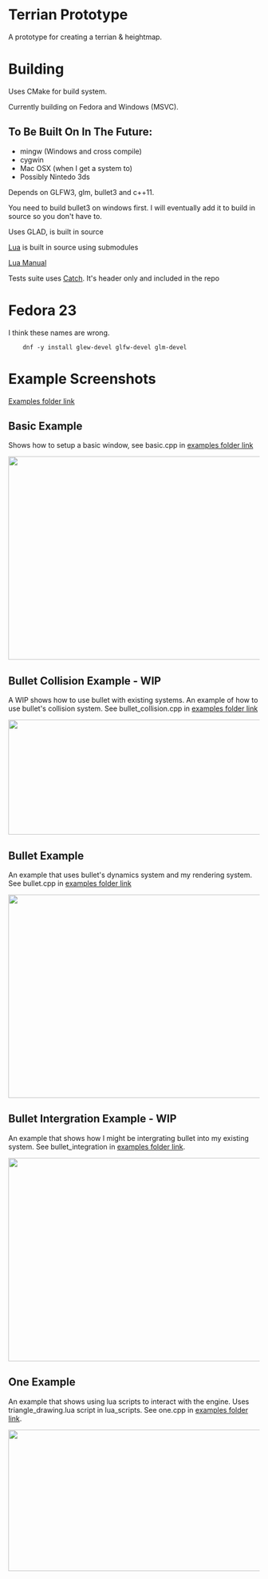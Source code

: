 # Terrian Prototype
A prototype for creating a terrian &amp; heightmap.

# Building
Uses CMake for build system.

Currently building on Fedora and Windows (MSVC).

## To Be Built On In The Future:
- mingw (Windows and cross compile)
- cygwin
- Mac OSX (when I get a system to)
- Possibly Nintedo 3ds

Depends on GLFW3, glm, bullet3 and c++11.

You need to build bullet3 on windows first. I will eventually add it to build in source so you don't have to.

Uses GLAD, is built in source

[Lua](https://github.com/LuaDist/lua/tree/5.2.4) is built in source using submodules

[Lua Manual](https://www.lua.org/manual/5.2/)

Tests suite uses [Catch](https://github.com/philsquared/Catch/tree/v1.2.1). It's header only and included in the repo

# Fedora 23
I think these names are wrong.

		dnf -y install glew-devel glfw-devel glm-devel

# Example Screenshots
[Examples folder link](https://github.com/crr0004/terrian_prototype/tree/master/examples)

## Basic Example
Shows how to setup a basic window, see basic.cpp in [examples folder link](https://github.com/crr0004/terrian_prototype/tree/master/examples)

<img width=512 height=407 src="https://i.imgur.com/1Z33NwC.png"></img>

## Bullet Collision Example - WIP
A WIP shows how to use bullet with existing systems. An example of how to use bullet's collision system. See bullet_collision.cpp in [examples folder link](https://github.com/crr0004/terrian_prototype/tree/master/examples)

<img width=512 height=230 src="https://i.imgur.com/Zt7lSuv.png"></img>

## Bullet Example
An example that uses bullet's dynamics system and my rendering system. See bullet.cpp in [examples folder link](https://github.com/crr0004/terrian_prototype/tree/master/examples)

<img width=512 height=407 src="https://i.imgur.com/u6PJm7P.png"></img>

## Bullet Intergration Example - WIP
An example that shows how I might be intergrating bullet into my existing system. See bullet_integration in [examples folder link](https://github.com/crr0004/terrian_prototype/tree/master/examples).

<img width=512 height=407 src="https://i.imgur.com/bJit09L.png"></img>

## One Example
An example that shows using lua scripts to interact with the engine. Uses triangle_drawing.lua script in lua_scripts. See one.cpp in [examples folder link](https://github.com/crr0004/terrian_prototype/tree/master/examples).

<img width=512 height=283 src="https://i.imgur.com/WrUsRr0.png"/>


